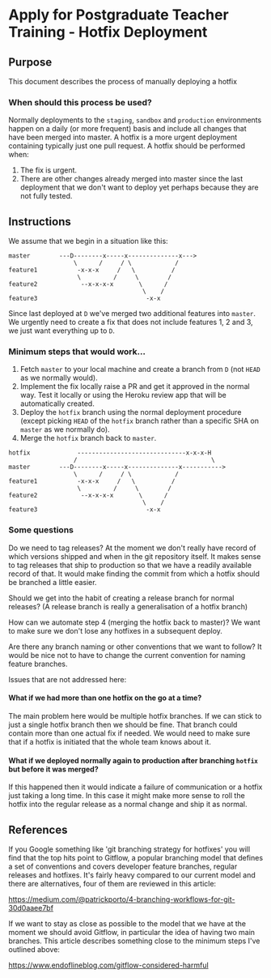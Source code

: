 # Apply for Postgraduate Teacher Training - Hotfix Deployment

## Purpose

This document describes the process of manually deploying a hotfix

### When should this process be used?

Normally deployments to the `staging`, `sandbox` and `production` environments
happen on a daily (or more frequent) basis and include all changes that
have been merged into master. A hotfix is a more urgent deployment
containing typically just one pull request. A hotfix should be performed
when:

1. The fix is urgent.
2. There are other changes already merged into master since the last
   deployment that we don't want to deploy yet perhaps because they are
   not fully tested.

## Instructions

We assume that we begin in a situation like this:

```
master        ---D--------x-----x--------------x--->
                  \      /     / \            /
feature1           -x-x-x     /   \          /
                   \         /     \        /
feature2            --x-x-x-x       \      /
                                     \    /
feature3                              -x-x
```

Since last deployed at `D` we've merged two additional features into
`master`. We urgently need to create a fix that does not include
features 1, 2 and 3, we just want everything up to `D`.

### Minimum steps that would work...

1. Fetch `master` to your local machine and create a branch from `D`
   (not `HEAD` as we normally would).
2. Implement the fix locally raise a PR and get it approved in the
   normal way. Test it locally or using the Heroku review app that will
   be automatically created.
3. Deploy the `hotfix` branch using the normal deployment procedure
   (except picking `HEAD` of the `hotfix` branch rather than a specific
   SHA on `master` as we normally do).
4. Merge the `hotfix` branch back to `master`.

```
hotfix             ------------------------------x-x-x-H
                  /                                     \
master        ---D--------x-----x--------------x----------->
                  \      /     / \            /
feature1           -x-x-x     /   \          /
                   \         /     \        /
feature2            --x-x-x-x       \      /
                                     \    /
feature3                              -x-x
```

### Some questions

Do we need to tag releases? At the moment we don't really have record of
which versions shipped and when in the git repository itself. It makes
sense to tag releases that ship to production so that we have a readily
available record of that. It would make finding the commit from which a
hotfix should be branched a little easier.

Should we get into the habit of creating a release branch for normal
releases? (A release branch is really a generalisation of a hotfix
branch)

How can we automate step 4 (merging the hotfix back to master)? We want
to make sure we don't lose any hotfixes in a subsequent deploy.

Are there any branch naming or other conventions that we want to follow?
It would be nice not to have to change the current convention for naming
feature branches.

Issues that are not addressed here:

#### What if we had more than one hotfix on the go at a time?
The main problem here would be multiple hotfix branches. If we can stick
to just a single hotfix branch then we should be fine. That branch could
contain more than one actual fix if needed. We would need to make sure
that if a hotfix is initiated that the whole team knows about it.

#### What if we deployed normally again to production after branching `hotfix` but before it was merged?
If this happened then it would indicate a failure of communication or a
hotfix just taking a long time. In this case it might make more sense to
roll the hotfix into the regular release as a normal change and ship it
as normal.

## References

If you Google something like 'git branching strategy for hotfixes' you
will find that the top hits point to Gitflow, a popular branching model
that defines a set of conventions and covers developer feature branches,
regular releases and hotfixes. It's fairly heavy compared to our current
model and there are alternatives, four of them are reviewed in this
article:

https://medium.com/@patrickporto/4-branching-workflows-for-git-30d0aaee7bf

If we want to stay as close as possible to the model that we have at the
moment we should avoid Gitflow, in particular the idea of having two
main branches. This article describes something close to the minimum
steps I've outlined above:

https://www.endoflineblog.com/gitflow-considered-harmful



